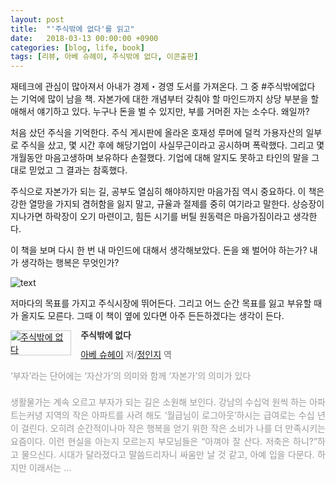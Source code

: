 ```yaml
---
layout: post
title:  "'주식밖에 없다'를 읽고"
date:   2018-03-13 00:00:00 +0900
categories: [blog, life, book]
tags: [리뷰, 아베 슈헤이, 주식밖에 없다, 이콘출판]
---
```

재테크에 관심이 많아져서 아내가 경제・경영 도서를 가져온다. 그 중 #주식밖에없다 는 기억에 많이 남을 책. 자본가에 대한 개념부터 갖춰야 할 마인드까지 상당 부분을 할애해서 얘기하고 있다. 누구나 돈을 벌 수 있지만, 부를 거머쥔 자는 소수다. 왜일까?

처음 샀던 주식을 기억한다. 주식 게시판에 올라온 호재성 루머에 덜컥 가용자산의 일부로 주식을 샀고, 몇 시간 후에 해당기업이 사실무근이라고 공시하며 폭락했다. 그리고 몇 개월동안 마음고생하며 보유하다 손절했다. 기업에 대해 알지도 못하고 타인의 말을 그대로 믿었고 그 결과는 참혹했다.

주식으로 자본가가 되는 길, 공부도 열심히 해야하지만 마음가짐 역시 중요하다. 이 책은 강한 열망을 가지되 겸허함을 잃지 말고, 규율과 절제를 중히 여기라고 말한다. 상승장이 지나가면 하락장이 오기 마련이고, 힘든 시기를 버틸 원동력은 마음가짐이라고 생각한다.

이 책을 보며 다시 한 번 내 마인드에 대해서 생각해보았다. 돈을 왜 벌어야 하는가? 내가 생각하는 행복은 무엇인가?

![text](https://pbs.twimg.com/media/DYFhSLZV4AAgMwJ.jpg)

저마다의 목표를 가지고 주식시장에 뛰어든다. 그리고 어느 순간 목표를 잃고 부유할 때가 올지도 모른다. 그때 이 책이 옆에 있다면 아주 든든하겠다는 생각이 든다.

<div style="clear:left;text-align:left;"><div style="float:left;margin:0 15px 5px 0;"><a href="http://www.yes24.com/24/Goods/58666342" style="display:inline-block;overflow:hidden;border:solid 1px #ccc;" target="_blank"><img style="margin:-1px;vertical-align:top;" src="http://image.yes24.com/goods/58666342/M" border="0" alt="주식밖에 없다"></a></div><div><p style="line-height:1.2em;color:#333;font-size:14px;font-weight:bold;">주식밖에 없다</p><p style="margin-top:5px;line-height:1.2em;color:#666;"><a href="http://www.yes24.com//SearchCorner/Result?domain=ALL&author_yn=Y&query=&auth_no=206192" target="_blank">아베 슈헤이</a> 저/<a href="http://www.yes24.com//SearchCorner/Result?domain=ALL&author_yn=Y&query=&auth_no=206193" target="_blank">정인지</a> 역</p><p style="margin-top:14px;line-height:1.5em;text-align:justify;color:#999;">‘부자’라는 단어에는 ‘자산가’의 의미와 함께 ‘자본가’의 의미가 있다<br/><br/>생활물가는 계속 오르고 부자가 되는 길은 소원해 보인다. 강남의 수십억 원씩 하는 아파트는커녕 지역의 작은 아파트를 사려 해도 ‘월급님이 로그아웃’하시는 급여로는 수십 년이 걸린다. 오히려 순간적이나마 작은 행복을 얻기 위한 작은 소비가 나를 더 만족시키는 요즘이다. 이런 현실을 아는지 모르는지 부모님들은 “아껴야 잘 산다. 저축은 하니?”하고 물으신다. 시대가 달라졌다고 말씀드리자니 싸움만 날 것 같고, 아예 입을 다문다. 하지만 이래서는 ...</p></div></div>
